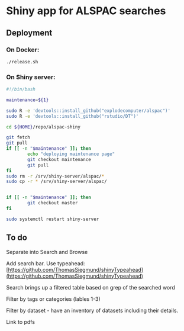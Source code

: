 # Shiny app for ALSPAC searches

## Deployment

### On Docker:

```bash
./release.sh
```


### On Shiny server:

```bash
#!/bin/bash

maintenance=${1}

sudo R -e 'devtools::install_github("explodecomputer/alspac")'
sudo R -e 'devtools::install_github("rstudio/DT")'

cd ${HOME}/repo/alspac-shiny

git fetch
git pull
if [[ -n "$maintenance" ]]; then
        echo "deploying maintenance page"
        git checkout maintenance
        git pull
fi
sudo rm -r /srv/shiny-server/alspac/*
sudo cp -r * /srv/shiny-server/alspac/


if [[ -n "$maintenance" ]]; then
        git checkout master
fi

sudo systemctl restart shiny-server
```


## To do

Separate into Search and Browse

Add search bar. Use typeahead: [https://github.com/ThomasSiegmund/shinyTypeahead](https://github.com/ThomasSiegmund/shinyTypeahead)

Search brings up a filtered table based on grep of the searched word

Filter by tags or categories (lables 1-3)

Filter by dataset - have an inventory of datasets including their details.

Link to pdfs

